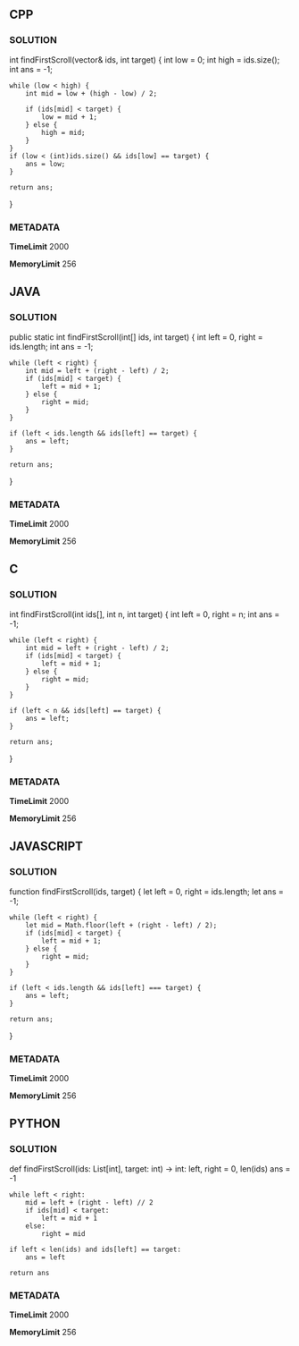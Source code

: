 ## CPP

### SOLUTION

int findFirstScroll(vector<int>& ids, int target) {
    int low = 0;
    int high = ids.size();
    int ans = -1; 

    while (low < high) {
        int mid = low + (high - low) / 2;

        if (ids[mid] < target) {
            low = mid + 1;
        } else {
            high = mid;
        }
    }
    if (low < (int)ids.size() && ids[low] == target) {
        ans = low;
    }

    return ans;
}


### METADATA

**TimeLimit**
2000

**MemoryLimit**
256

## JAVA

### SOLUTION

public static int findFirstScroll(int[] ids, int target) {
    int left = 0, right = ids.length;
    int ans = -1;

    while (left < right) {
        int mid = left + (right - left) / 2;
        if (ids[mid] < target) {
            left = mid + 1;
        } else {
            right = mid;
        }
    }

    if (left < ids.length && ids[left] == target) {
        ans = left;
    }

    return ans;
}


### METADATA

**TimeLimit**
2000

**MemoryLimit**
256

## C

### SOLUTION

int findFirstScroll(int ids[], int n, int target) {
    int left = 0, right = n;
    int ans = -1;

    while (left < right) {
        int mid = left + (right - left) / 2;
        if (ids[mid] < target) {
            left = mid + 1;
        } else {
            right = mid;
        }
    }

    if (left < n && ids[left] == target) {
        ans = left;
    }

    return ans;
}

### METADATA

**TimeLimit**
2000

**MemoryLimit**
256

## JAVASCRIPT

### SOLUTION

function findFirstScroll(ids, target) {
    let left = 0, right = ids.length;
    let ans = -1;

    while (left < right) {
        let mid = Math.floor(left + (right - left) / 2);
        if (ids[mid] < target) {
            left = mid + 1;
        } else {
            right = mid;
        }
    }

    if (left < ids.length && ids[left] === target) {
        ans = left;
    }

    return ans;
}


### METADATA

**TimeLimit**
2000

**MemoryLimit**
256

## PYTHON

### SOLUTION

def findFirstScroll(ids: List[int], target: int) -> int:
    left, right = 0, len(ids)
    ans = -1

    while left < right:
        mid = left + (right - left) // 2
        if ids[mid] < target:
            left = mid + 1
        else:
            right = mid

    if left < len(ids) and ids[left] == target:
        ans = left

    return ans

### METADATA

**TimeLimit**
2000

**MemoryLimit**
256
